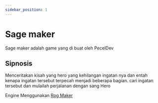 ```yaml
---
sidebar_position: 1
---
```


# Sage maker

Sage maker adalah game yang di buat oleh PecelDev

## Sipnosis
Menceritakan kisah yang hero yang kehilangan ingatan nya dan entah kenapa ingatan tersebut terpecah menjadi beberapa bagian. cari ingatan tersebut dan mulailah perjalanan dengan sang Hero

Engine Menggunakan [Rpg Maker](https://www.rpgmakerweb.com/)